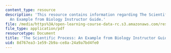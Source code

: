 ```yaml
---
content_type: resource
description: 'This resource contains information regarding The Scientific Process:
  An Example from Biology Instructor Guide.'
file: /media/https%3A/open-learning-course-data-rc.s3.amazonaws.com/res-tll-004-stem-concept-videos-fall-2013/8d767ea31e592b9ace8a24a9a7bd4fe0_MITRES_TLL-004F13_SProc_IG.pdf
file_type: application/pdf
resourcetype: Document
title: 'The Scientific Process: An Example from Biology Instructor Guide'
uid: 8d767ea3-1e59-2b9a-ce8a-24a9a7bd4fe0
---
```

